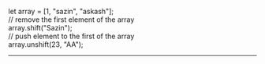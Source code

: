 let array = [1, "sazin", "askash"];  
// remove the first element of the array  
array.shift("Sazin");  
// push element to the first of the array  
array.unshift(23, "AA");  
  
-------------------------------  
  
